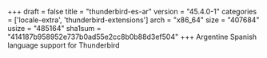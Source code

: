 +++
draft = false
title = "thunderbird-es-ar"
version = "45.4.0-1"
categories = ['locale-extra', 'thunderbird-extensions']
arch = "x86_64"
size = "407684"
usize = "485164"
sha1sum = "414187b958952e737b0ad55e2cc8b0b88d3ef504"
+++
Argentine Spanish language support for Thunderbird